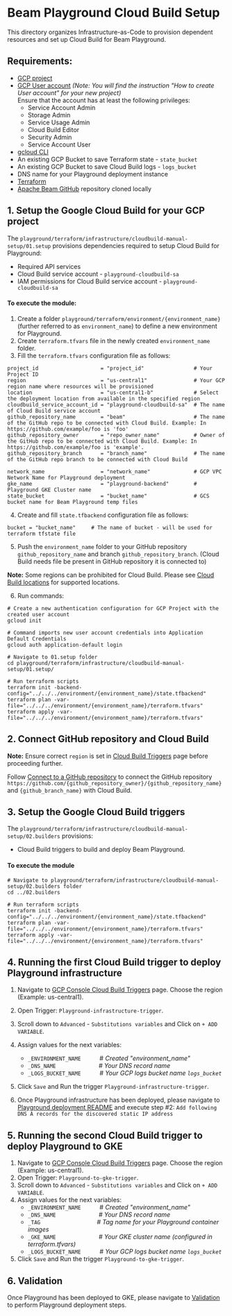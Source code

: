<!---
    Licensed to the Apache Software Foundation (ASF) under one
    or more contributor license agreements.  See the NOTICE file
    distributed with this work for additional information
    regarding copyright ownership.  The ASF licenses this file
    to you under the Apache License, Version 2.0 (the
    "License"); you may not use this file except in compliance
    with the License.  You may obtain a copy of the License at
      http://www.apache.org/licenses/LICENSE-2.0
    Unless required by applicable law or agreed to in writing,
    software distributed under the License is distributed on an
    "AS IS" BASIS, WITHOUT WARRANTIES OR CONDITIONS OF ANY
    KIND, either express or implied.  See the License for the
    specific language governing permissions and limitations
    under the License.
-->

# Beam Playground Cloud Build Setup

This directory organizes Infrastructure-as-Code to provision dependent resources and set up Cloud Build for Beam Playground.

## Requirements:

- [GCP project](https://cloud.google.com/resource-manager/docs/creating-managing-projects)
- [GCP User account](https://cloud.google.com/appengine/docs/standard/access-control?tab=python) _(Note: You will find the instruction "How to create User account" for your new project)_<br>
  Ensure that the account has at least the following privileges:
    - Service Account Admin
    - Storage Admin
    - Service Usage Admin
    - Cloud Build Editor
    - Security Admin
    - Service Account User
- [gcloud CLI](https://cloud.google.com/sdk/docs/install-sdk)
- An existing GCP Bucket to save Terraform state - `state_bucket`
- An existing GCP Bucket to save Cloud Build logs - `logs_bucket`
- DNS name for your Playground deployment instance
- [Terraform](https://www.terraform.io/)
- [Apache Beam GitHub](https://github.com/apache/beam) repository cloned locally

## 1. Setup the Google Cloud Build for your GCP project

The `playground/terraform/infrastructure/cloudbuild-manual-setup/01.setup` provisions dependencies required to setup Cloud Build for Playground:
- Required API services
- Cloud Build service account - `playground-cloudbuild-sa`
- IAM permissions for Cloud Build service account - `playground-cloudbuild-sa`

#### To execute the module:

1. Create a folder `playground/terraform/environment/{environment_name}` (further referred to as `environment_name`) to define a new environment for Playground.
2. Create `terraform.tfvars` file in the newly created `environment_name` folder.
3. Fill the `terraform.tfvars` configuration file as follows:


```console
project_id                    = "project_id"                # Your Project ID
region                        = "us-central1"               # Your GCP region name where resources will be provisioned
location                      = "us-central1-b"             # Select the deployment location from available in the specified region
cloudbuild_service_account_id = "playground-cloudbuild-sa"  # The name of Cloud Build service account
github_repository_name        = "beam"                      # The name of the GitHub repo to be connected with Cloud Build. Example: In https://github.com/example/foo is 'foo'
github_repository_owner       = "repo_owner_name"           # Owner of the GitHub repo to be connected with Cloud Build. Example: In https://github.com/example/foo is 'example'.
github_repository_branch      = "branch_name"               # The name of the GitHub repo branch to be connected with Cloud Build

network_name                  = "network_name"              # GCP VPC Network Name for Playground deployment
gke_name                      = "playground-backend"        # Playground GKE Cluster name
state_bucket                  = "bucket_name"               # GCS bucket name for Beam Playground temp files
```

4. Create and fill `state.tfbackend` configuration file as follows:


```
bucket = "bucket_name"     # The name of bucket - will be used for terraform tfstate file
```

5. Push the `environment_name` folder to your GitHub repository `github_repository_name` and branch `github_repository_branch`.
(Cloud Build needs file be present in GitHub repository it is connected to)

**Note:** Some regions can be prohibited for Cloud Build. Please see [Cloud Build locations](https://cloud.google.com/build/docs/locations) for supported locations.

6. Run commands:


```console
# Create a new authentication configuration for GCP Project with the created user account
gcloud init

# Command imports new user account credentials into Application Default Credentials
gcloud auth application-default login

# Navigate to 01.setup folder
cd playground/terraform/infrastructure/cloudbuild-manual-setup/01.setup/

# Run terraform scripts
terraform init -backend-config="../../../environment/{environment_name}/state.tfbackend"
terraform plan -var-file="../../../environment/{environment_name}/terraform.tfvars"
terraform apply -var-file="../../../environment/{environment_name}/terraform.tfvars"
```

## 2. Connect GitHub repository and Cloud Build

**Note:** Ensure correct `region` is set in [Cloud Build Triggers](https://console.cloud.google.com/cloud-build/triggers) page before proceeding further.

Follow [Connect to a GitHub repository](https://cloud.google.com/build/docs/automating-builds/github/connect-repo-github)
to connect the GitHub repository `https://github.com/{github_repository_owner}/{github_repository_name}` and `{github_branch_name}` with Cloud Build.

## 3. Setup the Google Cloud Build triggers

The `playground/terraform/infrastructure/cloudbuild-manual-setup/02.builders` provisions:
- Cloud Build triggers to build and deploy Beam Playground.

#### To execute the module


```
# Navigate to playground/terraform/infrastructure/cloudbuild-manual-setup/02.builders folder
cd ../02.builders

# Run terraform scripts
terraform init -backend-config="../../../environment/{environment_name}/state.tfbackend"
terraform plan -var-file="../../../environment/{environment_name}/terraform.tfvars"
terraform apply -var-file="../../../environment/{environment_name}/terraform.tfvars"
```

## 4. Running the first Cloud Build trigger to deploy Playground infrastructure

1. Navigate to [GCP Console Cloud Build Triggers](https://console.cloud.google.com/cloud-build/triggers) page. Choose the region (Example: us-central1).
2. Open Trigger: `Playground-infrastructure-trigger`.
3. Scroll down to `Advanced` - `Substitutions variables` and Click on `+ ADD VARIABLE`.
4. Assign values for the next variables:
    - `_ENVIRONMENT_NAME` &nbsp; &nbsp; &nbsp; &nbsp; &nbsp; # *Created "environment_name"*
    - `_DNS_NAME`  &nbsp; &nbsp; &nbsp; &nbsp; &nbsp; &nbsp; &nbsp; &nbsp; &nbsp; &nbsp; &nbsp; &nbsp; *# Your DNS record name*
    - `_LOGS_BUCKET_NAME` &nbsp; &nbsp; &nbsp; &nbsp; &nbsp; *# Your GCP logs bucket name `logs_bucket`*
5. Click `Save` and Run the trigger `Playground-infrastructure-trigger`.

6. Once Playground infrastructure has been deployed, please navigate to
   [Playground deployment README](https://github.com/apache/beam/tree/master/playground/terraform#deploy-playground-infrastructure) and execute step #2:
   `Add following DNS A records for the discovered static IP address`

## 5. Running the second Cloud Build trigger to deploy Playground to GKE

1. Navigate to [GCP Console Cloud Build Triggers](https://console.cloud.google.com/cloud-build/triggers) page. Choose the region (Example: us-central1).
2. Open Trigger: `Playground-to-gke-trigger`.
3. Scroll down to `Advanced` - `Substitutions variables` and Click on `+ ADD VARIABLE`.
4. Assign values for the next variables:
    - `_ENVIRONMENT_NAME` &nbsp; &nbsp; &nbsp; &nbsp; &nbsp;  # *Created "environment_name"*
    - `_DNS_NAME` &nbsp; &nbsp; &nbsp; &nbsp; &nbsp; &nbsp; &nbsp; &nbsp; &nbsp; &nbsp;  &nbsp;  &nbsp;  *# Your DNS record name*
    - `_TAG` &nbsp; &nbsp; &nbsp; &nbsp; &nbsp;  &nbsp; &nbsp; &nbsp; &nbsp; &nbsp; &nbsp; &nbsp; &nbsp; &nbsp; &nbsp; &nbsp; *# Tag name for your Playground container images*
    - `_GKE_NAME` &nbsp; &nbsp; &nbsp; &nbsp; &nbsp; &nbsp; &nbsp; &nbsp; &nbsp; &nbsp; &nbsp; &nbsp; *# Your GKE cluster name (configured in terraform.tfvars)*
    - `_LOGS_BUCKET_NAME` &nbsp; &nbsp; &nbsp; &nbsp; &nbsp; *# Your GCP logs bucket name `logs_bucket`*
5. Click `Save` and Run the trigger `Playground-to-gke-trigger`.

## 6. Validation

Once Playground has been deployed to GKE, please navigate to [Validation](https://github.com/apache/beam/tree/master/playground/terraform#validate-deployed-playground) to perform Playground deployment steps.